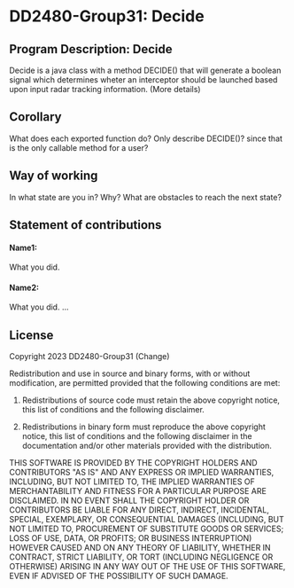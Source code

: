 # DD2480-Group31: Decide

## Program Description: Decide 
Decide is a java class with a method DECIDE() that will generate a boolean signal which determines wheter an interceptor should be launched based upon input radar tracking information. (More details)

## Corollary
What does each exported function do? Only describe DECIDE()? since that is the only callable method for a user?

## Way of working
In what state are you in? Why? What are obstacles to reach the next state?

## Statement of contributions
#### Name1: 
What you did.
#### Name2: 
What you did.
...

## License
Copyright 2023 DD2480-Group31 (Change)

Redistribution and use in source and binary forms, with or without modification, are permitted provided that the following conditions are met:

1. Redistributions of source code must retain the above copyright notice, this list of conditions and the following disclaimer.

2. Redistributions in binary form must reproduce the above copyright notice, this list of conditions and the following disclaimer in the documentation and/or other materials provided with the distribution.

THIS SOFTWARE IS PROVIDED BY THE COPYRIGHT HOLDERS AND CONTRIBUTORS "AS IS" AND ANY EXPRESS OR IMPLIED WARRANTIES, INCLUDING, BUT NOT LIMITED TO, THE IMPLIED WARRANTIES OF MERCHANTABILITY AND FITNESS FOR A PARTICULAR PURPOSE ARE DISCLAIMED. IN NO EVENT SHALL THE COPYRIGHT HOLDER OR CONTRIBUTORS BE LIABLE FOR ANY DIRECT, INDIRECT, INCIDENTAL, SPECIAL, EXEMPLARY, OR CONSEQUENTIAL DAMAGES (INCLUDING, BUT NOT LIMITED TO, PROCUREMENT OF SUBSTITUTE GOODS OR SERVICES; LOSS OF USE, DATA, OR PROFITS; OR BUSINESS INTERRUPTION) HOWEVER CAUSED AND ON ANY THEORY OF LIABILITY, WHETHER IN CONTRACT, STRICT LIABILITY, OR TORT (INCLUDING NEGLIGENCE OR OTHERWISE) ARISING IN ANY WAY OUT OF THE USE OF THIS SOFTWARE, EVEN IF ADVISED OF THE POSSIBILITY OF SUCH DAMAGE.